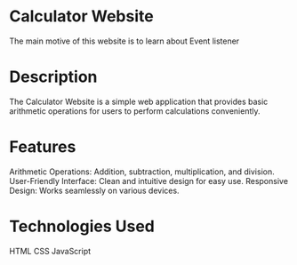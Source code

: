 # Calculator Website
The main motive of this website is to learn about Event listener

# Description
The Calculator Website is a simple web application that provides basic arithmetic operations for users to perform calculations conveniently.

# Features
Arithmetic Operations: Addition, subtraction, multiplication, and division.
User-Friendly Interface: Clean and intuitive design for easy use.
Responsive Design: Works seamlessly on various devices.

# Technologies Used
HTML
CSS
JavaScript
